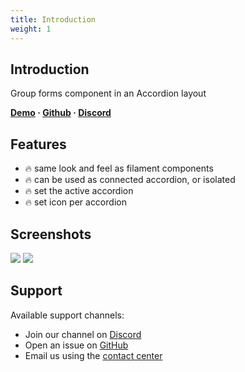 ```yaml
---
title: Introduction
weight: 1
---
```


## Introduction
Group forms component in an Accordion layout

**[Demo](https://demo.larazeus.com/admin/components-demo/accordion) · [Github](https://github.com/lara-zeus/accordion) · [Discord](https://discord.com/channels/883083792112300104/1282751058015420528)**

## Features

- 🔥 same look and feel as filament components
- 🔥 can be used as connected accordion, or isolated
- 🔥 set the active accordion
- 🔥 set icon per accordion

## Screenshots

![](https://larazeus.com/images/screenshots/accordion/accordion-1.webp)
![](https://larazeus.com/images/screenshots/accordion/cover.webp)

## Support

Available support channels:

* Join our channel on [Discord](https://discord.com/channels/883083792112300104/1282751058015420528)
* Open an issue on [GitHub](https://github.com/lara-zeus/accordion/issues)
* Email us using the [contact center](https://larazeus.com/contact-us)
